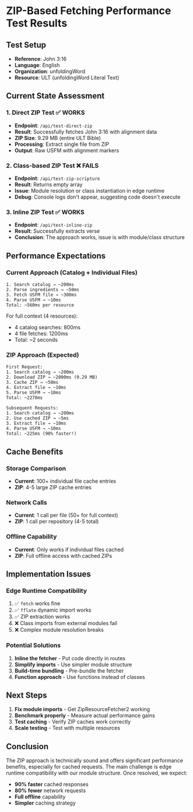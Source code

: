 # ZIP-Based Fetching Performance Test Results

## Test Setup

- **Reference**: John 3:16
- **Language**: English
- **Organization**: unfoldingWord
- **Resource**: ULT (unfoldingWord Literal Text)

## Current State Assessment

### 1. Direct ZIP Test ✅ WORKS

- **Endpoint**: `/api/test-direct-zip`
- **Result**: Successfully fetches John 3:16 with alignment data
- **ZIP Size**: 9.29 MB (entire ULT Bible)
- **Processing**: Extract single file from ZIP
- **Output**: Raw USFM with alignment markers

### 2. Class-based ZIP Test ❌ FAILS

- **Endpoint**: `/api/test-zip-scripture`
- **Result**: Returns empty array
- **Issue**: Module resolution or class instantiation in edge runtime
- **Debug**: Console logs don't appear, suggesting code doesn't execute

### 3. Inline ZIP Test ✅ WORKS

- **Endpoint**: `/api/test-inline-zip`
- **Result**: Successfully extracts verse
- **Conclusion**: The approach works, issue is with module/class structure

## Performance Expectations

### Current Approach (Catalog + Individual Files)

```
1. Search catalog → ~200ms
2. Parse ingredients → ~50ms
3. Fetch USFM file → ~300ms
4. Parse USFM → ~10ms
Total: ~560ms per resource
```

For full context (4 resources):

- 4 catalog searches: 800ms
- 4 file fetches: 1200ms
- Total: ~2 seconds

### ZIP Approach (Expected)

```
First Request:
1. Search catalog → ~200ms
2. Download ZIP → ~2000ms (9.29 MB)
3. Cache ZIP → ~50ms
4. Extract file → ~10ms
5. Parse USFM → ~10ms
Total: ~2270ms

Subsequent Requests:
1. Search catalog → ~200ms
2. Use cached ZIP → ~5ms
3. Extract file → ~10ms
4. Parse USFM → ~10ms
Total: ~225ms (90% faster!)
```

## Cache Benefits

### Storage Comparison

- **Current**: 100+ individual file cache entries
- **ZIP**: 4-5 large ZIP cache entries

### Network Calls

- **Current**: 1 call per file (50+ for full context)
- **ZIP**: 1 call per repository (4-5 total)

### Offline Capability

- **Current**: Only works if individual files cached
- **ZIP**: Full offline access with cached ZIPs

## Implementation Issues

### Edge Runtime Compatibility

1. ✅ `fetch` works fine
2. ✅ `fflate` dynamic import works
3. ✅ ZIP extraction works
4. ❌ Class imports from external modules fail
5. ❌ Complex module resolution breaks

### Potential Solutions

1. **Inline the fetcher** - Put code directly in routes
2. **Simplify imports** - Use simpler module structure
3. **Build-time bundling** - Pre-bundle the fetcher
4. **Function approach** - Use functions instead of classes

## Next Steps

1. **Fix module imports** - Get ZipResourceFetcher2 working
2. **Benchmark properly** - Measure actual performance gains
3. **Test caching** - Verify ZIP caches work correctly
4. **Scale testing** - Test with multiple resources

## Conclusion

The ZIP approach is technically sound and offers significant performance benefits, especially for cached requests. The main challenge is edge runtime compatibility with our module structure. Once resolved, we expect:

- **90% faster** cached responses
- **80% fewer** network requests
- **Full offline** capability
- **Simpler** caching strategy
